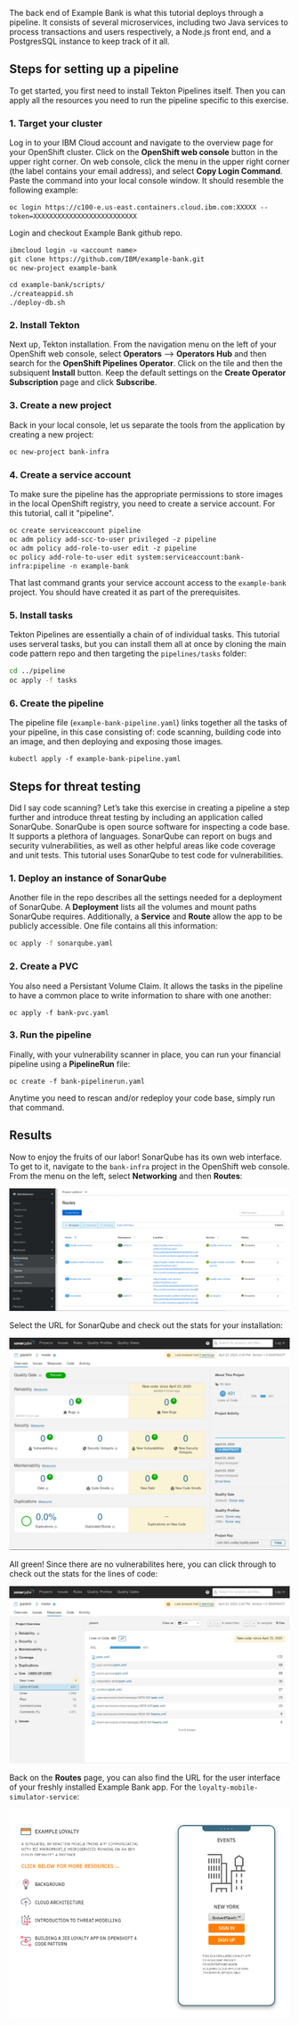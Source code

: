 
The back end of Example Bank is what this tutorial deploys through a pipeline. It consists of several microservices, including two Java services to process transactions and users respectively, a Node.js front end, and a PostgresSQL instance to keep track of it all.

## Steps for setting up a pipeline

To get started, you first need to install Tekton Pipelines itself. Then you can apply all the resources you need to run the pipeline specific to this exercise.

### 1. Target your cluster

Log in to your IBM Cloud account and navigate to the overview page for your OpenShift cluster. Click on the **OpenShift web console** button in the upper right corner. On web console, click the menu in the upper right corner (the label contains your email address), and select **Copy Login Command**. Paste the command into your local console window. It should resemble the following example:

```
oc login https://c100-e.us-east.containers.cloud.ibm.com:XXXXX --token=XXXXXXXXXXXXXXXXXXXXXXXXXX
```

Login and checkout Example Bank github repo.

```
ibmcloud login -u <account name>
git clone https://github.com/IBM/example-bank.git
oc new-project example-bank
```

```
cd example-bank/scripts/
./createappid.sh
./deploy-db.sh
```



### 2. Install Tekton

Next up, Tekton installation.  From the navigation menu on the left of your OpenShift web console, select **Operators** --> **Operators Hub** and then search for the **OpenShift Pipelines Operator**.  Click on the tile and then the subsiquent **Install** button.  Keep the default settings on the **Create Operator Subscription** page and click **Subscribe**.

### 3. Create a new project

Back in your local console, let us separate the tools from the application by creating a new project:

```bash
oc new-project bank-infra
```

### 4. Create a service account

To make sure the pipeline has the appropriate permissions to store images in the local OpenShift registry, you need to create a service account. For this tutorial, call it "pipeline".

```
oc create serviceaccount pipeline
oc adm policy add-scc-to-user privileged -z pipeline
oc adm policy add-role-to-user edit -z pipeline
oc policy add-role-to-user edit system:serviceaccount:bank-infra:pipeline -n example-bank
```

That last command grants your service account access to the `example-bank` project. You should have created it as part of the prerequisites.

### 5. Install tasks

Tekton Pipelines are essentially a chain of of individual tasks. This tutorial uses serveral tasks, but you can install them all at once by cloning the main code pattern repo and then targeting the `pipelines/tasks` folder:

```bash
cd ../pipeline
oc apply -f tasks

```

### 6. Create the pipeline

The pipeline file (`example-bank-pipeline.yaml`) links together all the tasks of your pipeline, in this case consisting of: code scanning, building code into an image, and then deploying and exposing those images.

```
kubectl apply -f example-bank-pipeline.yaml
```

## Steps for threat testing

Did I say code scanning? Let’s take this exercise in creating a pipeline a step further and introduce threat testing by including an application called SonarQube. SonarQube is open source software for inspecting a code base. It supports a plethora of languages. SonarQube can report on bugs and security vulnerabilities, as well as other helpful areas like code coverage and unit tests. This tutorial uses SonarQube to test code for vulnerabilities.

### 1. Deploy an instance of SonarQube

Another file in the repo describes all the settings needed for a deployment of SonarQube. A **Deployment** lists all the volumes and mount paths SonarQube requires. Additionally, a **Service** and **Route** allow the app to be publicly accessible. One file contains all this information:

```bash
oc apply -f sonarqube.yaml
```

### 2. Create a PVC

You also need a Persistant Volume Claim. It allows the tasks in the pipeline to have a common place to write information to share with one another:

```
oc apply -f bank-pvc.yaml
```

### 3. Run the pipeline

Finally, with your vulnerability scanner in place, you can run your financial pipeline using a **PipelineRun** file:

```
oc create -f bank-pipelinerun.yaml
```

Anytime you need to rescan and/or redeploy your code base, simply run that command.

## Results

Now to enjoy the fruits of our labor! SonarQube has its own web interface. To get to it, navigate to the `bank-infra` project in the OpenShift web console. From the menu on the left, select **Networking** and then **Routes**:

![loyalty_routes](../.gitbook/generic/loyalty_routes.png)

Select the URL for SonarQube and check out the stats for your installation:

![sonarqube_results](../.gitbook/generic/sonar_overview.png)

All green! Since there are no vulnerabilites here, you can click through to check out the stats for the lines of code:

![sonar_loc](../.gitbook/generic/sonar_loc.png)

Back on the **Routes** page, you can also find the URL for the user interface of your freshly installed Example Bank app. For the `loyalty-mobile-simulator-service`:

![simulator](../.gitbook/generic/loyalty_simulator.png)
